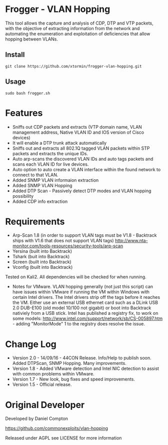 # Frogger - VLAN Hopping

This tool allows the capture and analysis of CDP, DTP and VTP packets, with the objective of extracting information from the network and automating the enumeration and exploitation of deficiencies that allow hopping between VLANs.

## Install

```commandline
git clone https://github.com/xtormin/frogger-vlan-hopping.git
```

## Usage
    
```
sudo bash frogger.sh
```

# Features

* Sniffs out CDP packets and extracts (VTP domain name, VLAN management address, Native VLAN ID and IOS version of Cisco devices)
* It will enable a DTP trunk attack automatically
* Sniffs out and extracts all 802.1Q tagged VLAN packets within STP packets and extracts the unique IDs.
* Auto arp-scans the discovered VLAN IDs and auto tags packets and scans each VLAN ID for live devices.
* Auto option to auto create a VLAN interface within the found network to connect to that VLAN.
* Added SNMP VLAN informaion extraction
* Added SNMP VLAN Hopping
* Added DTP Scan - Passively detect DTP modes and VLAN hopping possibility
* Added CDP info extraction

# Requirements   

* Arp-Scan 1.8 (in order to support VLAN tags must be V1.8 - Backtrack ships with V1.6 that does not support VLAN tags) http://www.nta-monitor.com/tools-resources/security-tools/arp-scan
* Yersina (built into Backtrack)
* Tshark (buit into Backtrack)
* Screen (built into Backtrack)
* Vconfig (built into Backtrack)


Tested on Kali2. All dependencies will be checked for when running.

* Notes for VMware. VLAN hopping generally (not just this script) can have issues within VMware if running the VM within Windows with certain Intel drivers. The Intel drivers strip off the tags before it reaches the VM. Either use an external USB ethernet card such as a DLink USB 2.0 DUB-E100 (old model 10/100 not gigabit) or boot into Backtrack nativiely from a USB stick. Intel has published a registry fix, to work on some models: http://www.intel.com/support/network/sb/CS-005897.htm - adding "MonitorMode" 1 to the registry does resolve the issue.

# Change Log

* Version 2.0 - 14/09/16 - 44CON Release. Info/Help to publish soon. Added DTPScan, SNMP Hopping. Many improvements.
* Version 1.8 - Added VMware detection and Intel NIC detection to assist with common problems within VMware.
* Version 1.7 - New look, bug fixes and speed improvements.
* Version 1.5 - Official release.

# Original Developer

Developed by Daniel Compton

https://github.com/commonexploits/vlan-hopping

Released under AGPL see LICENSE for more information
